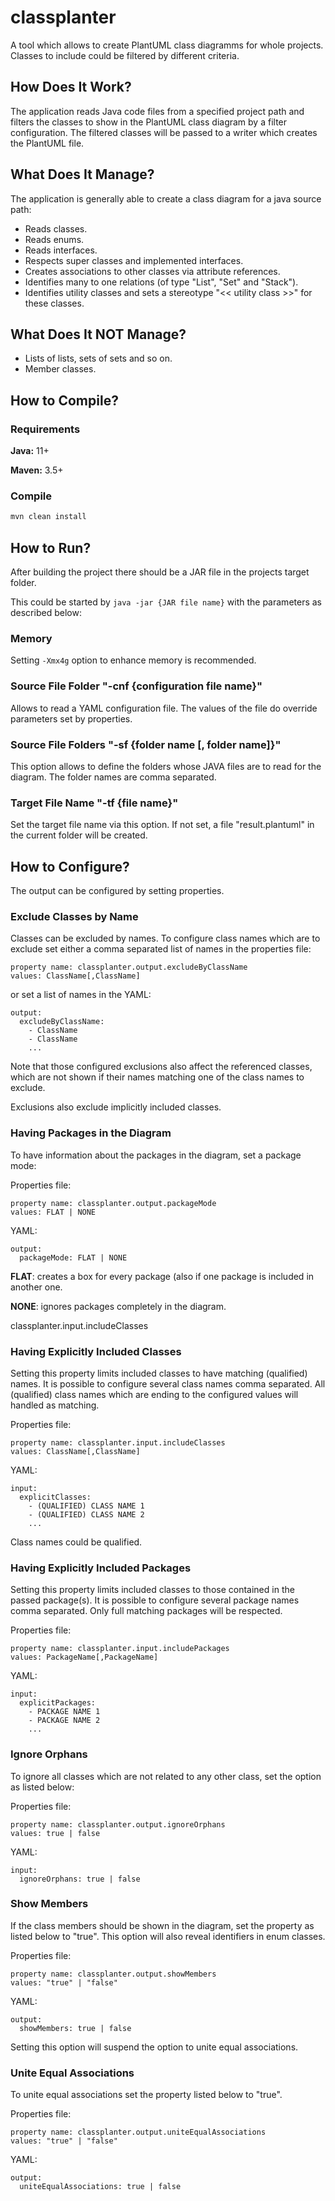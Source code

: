 # classplanter
A tool which allows to create PlantUML class diagramms for whole projects. Classes to include could be filtered by different criteria.


## How Does It Work?

The application reads Java code files from a specified project path and filters the classes to show in the PlantUML
class diagram by a filter configuration. The filtered classes will be passed to a writer which creates the PlantUML
file.


## What Does It Manage?

The application is generally able to create a class diagram for a java source path:

* Reads classes.
* Reads enums.
* Reads interfaces.
* Respects super classes and implemented interfaces.
* Creates associations to other classes via attribute references.
* Identifies many to one relations (of type "List", "Set" and "Stack").
* Identifies utility classes and sets a stereotype "<< utility class >>" for these classes.


## What Does It NOT Manage?

* Lists of lists, sets of sets and so on.
* Member classes.


## How to Compile?

### Requirements

**Java:** 11+

**Maven:** 3.5+

### Compile

```bash
mvn clean install
```


## How to Run?

After building the project there should be a JAR file in the projects target folder.

This could be started by ``java -jar {JAR file name}`` with the parameters as described below:

### Memory

Setting ``-Xmx4g`` option to enhance memory is recommended.

### Source File Folder "-cnf {configuration file name}"

Allows to read a YAML configuration file. The values of the file do override parameters set by properties.

### Source File Folders "-sf {folder name [, folder name]}"

This option allows to define the folders whose JAVA files are to read for the diagram. The folder names are comma
separated.

### Target File Name "-tf {file name}"

Set the target file name via this option. If not set, a file "result.plantuml" in the current folder will be created.



## How to Configure?

The output can be configured by setting properties.

### Exclude Classes by Name

Classes can be excluded by names. To configure class names which are to exclude set either a comma separated list of
names in the properties file:

```
property name: classplanter.output.excludeByClassName
values: ClassName[,ClassName]
```
or set a list of names in the YAML:

```
output:
  excludeByClassName:
    - ClassName
    - ClassName
    ...
```

Note that those configured exclusions also affect the referenced classes, which are not shown if their names matching
one of the class names to exclude.

Exclusions also exclude implicitly included classes.


### Having Packages in the Diagram

To have information about the packages in the diagram, set a package mode:

Properties file:

```
property name: classplanter.output.packageMode
values: FLAT | NONE
```
YAML:

```
output:
  packageMode: FLAT | NONE
```

**FLAT**: creates a box for every package (also if one package is included in another one.

**NONE**: ignores packages completely in the diagram.

classplanter.input.includeClasses

### Having Explicitly Included Classes

Setting this property limits included classes to have matching (qualified) names. It is possible to configure several 
class names comma separated. All (qualified) class names which are ending to the configured values will handled as 
matching.

Properties file:

```
property name: classplanter.input.includeClasses
values: ClassName[,ClassName]
```
YAML:

```
input:
  explicitClasses:
    - (QUALIFIED) CLASS NAME 1
    - (QUALIFIED) CLASS NAME 2
    ...
```

Class names could be qualified. 

### Having Explicitly Included Packages

Setting this property limits included classes to those contained in the passed package(s). It is possible to configure several package names comma separated. Only full matching packages will be respected.

Properties file:

```
property name: classplanter.input.includePackages
values: PackageName[,PackageName]
```
YAML:

```
input:
  explicitPackages:
    - PACKAGE NAME 1
    - PACKAGE NAME 2
    ...
```

### Ignore Orphans

To ignore all classes which are not related to any other class, set the option as listed below:

Properties file:

```
property name: classplanter.output.ignoreOrphans
values: true | false
```
YAML:

```
input:
  ignoreOrphans: true | false
```

### Show Members

If the class members should be shown in the diagram, set the property as listed below to "true". This option will also
reveal identifiers in enum classes. 

Properties file:

```
property name: classplanter.output.showMembers
values: "true" | "false"
```
YAML:

```
output:
  showMembers: true | false
```

Setting this option will suspend the option to unite equal associations.

### Unite Equal Associations

To unite equal associations set the property listed below to "true".

Properties file:

```
property name: classplanter.output.uniteEqualAssociations
values: "true" | "false"
```
YAML:

```
output:
  uniteEqualAssociations: true | false
```